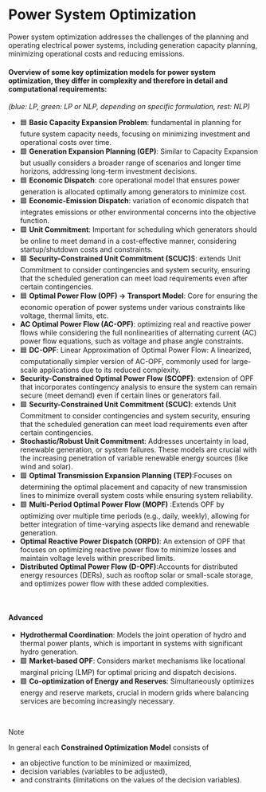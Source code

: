 # Power System Optimization

Power system optimization addresses the challenges of the planning and operating electrical power systems, including generation capacity planning, minimizing operational costs and reducing emissions.  

#### Overview of some key optimization models for power system optimization, they differ in complexity and therefore in detail and computational requirements:
_(blue: LP, green: LP or NLP, depending on specific formulation, rest: NLP)_
- :blue_square: **Basic Capacity Expansion Problem**: fundamental in planning for future system capacity needs, focusing on minimizing investment and operational costs over time.
- :green_square: **Generation Expansion Planning (GEP)**: Similar to Capacity Expansion but usually considers a broader range of scenarios and longer time horizons, addressing long-term investment decisions.
- :blue_square: **Economic Dispatch**: core operational model that ensures power generation is allocated optimally among generators to minimize cost.
- :green_square: **Economic-Emission Dispatch**: variation of economic dispatch that integrates emissions or other environmental concerns into the objective function.
- :green_square: **Unit Commitment**: Important for scheduling which generators should be online to meet demand in a cost-effective manner, considering startup/shutdown costs and constraints.
- :green_square: **Security-Constrained Unit Commitment (SCUC)**$: extends Unit Commitment to consider contingencies and system security, ensuring that the scheduled generation can meet load requirements even after certain contingencies.
- :blue_square: **Optimal Power Flow (OPF) -> Transport Model**: Core for ensuring the economic operation of power systems under various constraints like voltage, thermal limits, etc.
- **AC Optimal Power Flow (AC-OPF)**: optimizing real and reactive power flows while considering the full nonlinearities of alternating current (AC) power flow equations, such as voltage and phase angle constraints.
- :blue_square: **DC-OPF**: Linear Approximation of Optimal Power Flow: A linearized, computationally simpler version of AC-OPF, commonly used for large-scale applications due to its reduced complexity.
- **Security-Constrained Optimal Power Flow (SCOPF)**: extension of OPF that incorporates contingency analysis to ensure the system can remain secure (meet demand) even if certain lines or generators fail.
- :green_square: **Security-Constrained Unit Commitment (SCUC)**: extends Unit Commitment to consider contingencies and system security, ensuring that the scheduled generation can meet load requirements even after certain contingencies.
- **Stochastic/Robust Unit Commitment**: Addresses uncertainty in load, renewable generation, or system failures. These models are crucial with the increasing penetration of variable renewable energy sources (like wind and solar).
- :green_square: **Optimal Transmission Expansion Planning (TEP)**:Focuses on determining the optimal placement and capacity of new transmission lines to minimize overall system costs while ensuring system reliability.
- :green_square: **Multi-Period Optimal Power Flow (MOPF)** :Extends OPF by optimizing over multiple time periods (e.g., daily, weekly), allowing for better integration of time-varying aspects like demand and renewable generation.
- **Optimal Reactive Power Dispatch (ORPD)**: An extension of OPF that focuses on optimizing reactive power flow to minimize losses and maintain voltage levels within prescribed limits.
- **Distributed Optimal Power Flow (D-OPF)**:Accounts for distributed energy resources (DERs), such as rooftop solar or small-scale storage, and optimizes power flow with these added complexities.
<br>

#### Advanced

- **Hydrothermal Coordination**: Models the joint operation of hydro and thermal power plants, which is important in systems with significant hydro generation.
- :green_square: **Market-based OPF**: Considers market mechanisms like locational marginal pricing (LMP) for optimal pricing and dispatch decisions.
- :green_square: **Co-optimization of Energy and Reserves**: Simultaneously optimizes energy and reserve markets, crucial in modern grids where balancing services are becoming increasingly necessary.

<br>

> [!NOTE]
> In general each **Constrained Optimization Model** consists of
> - an objective function to be minimized or maximized, 
> - decision variables (variables to be adjusted), 
> - and constraints (limitations on the values of the decision variables).  
>  


